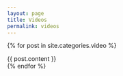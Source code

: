```yaml
---
layout: page
title: Videos
permalink: videos
---
```


{% for post in site.categories.video %}
  <div class="video">
    {{ post.content }}
  </div>
{% endfor %}